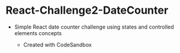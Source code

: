 # React-Challenge2-DateCounter
- Simple React date counter challenge using states and  controlled elements concepts

  - Created with CodeSandbox
